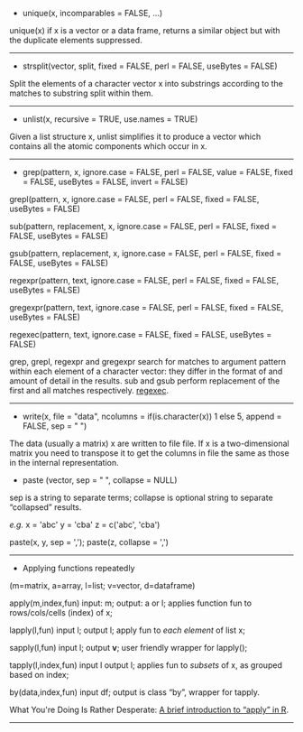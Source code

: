 - unique(x, incomparables = FALSE, ...)

unique(x) if x is a vector or a data frame, returns a similar object but with the duplicate elements suppressed.

---

- strsplit(vector, split, fixed = FALSE, perl = FALSE, useBytes = FALSE)

Split the elements of a character vector x into substrings according to the matches to substring split within them. 

---

- unlist(x, recursive = TRUE, use.names = TRUE)

Given a list structure x, unlist simplifies it to produce a vector which contains all the atomic components which occur in x. 

---

- grep(pattern, x, ignore.case = FALSE, perl = FALSE, value = FALSE, fixed = FALSE, useBytes = FALSE, invert = FALSE)

grepl(pattern, x, ignore.case = FALSE, perl = FALSE, fixed = FALSE, useBytes = FALSE)

sub(pattern, replacement, x, ignore.case = FALSE, perl = FALSE, fixed = FALSE, useBytes = FALSE)

gsub(pattern, replacement, x, ignore.case = FALSE, perl = FALSE, fixed = FALSE, useBytes = FALSE)

regexpr(pattern, text, ignore.case = FALSE, perl = FALSE, fixed = FALSE, useBytes = FALSE)

gregexpr(pattern, text, ignore.case = FALSE, perl = FALSE, fixed = FALSE, useBytes = FALSE)

regexec(pattern, text, ignore.case = FALSE, fixed = FALSE, useBytes = FALSE)

grep, grepl, regexpr and gregexpr search for matches to argument pattern within each element of a character vector: they differ in the format of and amount of detail in the results. sub and gsub perform replacement of the first and all matches respectively. [regexec](http://127.0.0.1:16406/library/base/html/grep.html).

---

- write(x, file = "data", ncolumns = if(is.character(x)) 1 else 5, append = FALSE, sep = " ")

The data (usually a matrix) x are written to file file. If x is a two-dimensional matrix you need to transpose it to get the columns in file the same as those in the internal representation. 

- paste (vector, sep = " ", collapse = NULL)

sep is a string to separate terms; collapse is optional string to separate “collapsed” results.

*e.g.*
x = 'abc'
y = 'cba'
z = c('abc', 'cba')

paste(x, y, sep = ','); paste(z, collapse = ',')

---

- Applying functions repeatedly
 
(m=matrix, a=array, l=list; v=vector, d=dataframe)

apply(m,index,fun) input: m; output: a or l; applies function fun to rows/cols/cells (index) of x;

lapply(l,fun) input l; output l; apply fun to *each element* of list x;

sapply(l,fun) input l; output **v**; user friendly wrapper for lapply(); 

tapply(l,index,fun) input l output l; applies fun to *subsets* of x, as grouped based on index;

by(data,index,fun) input df; output is class “by”, wrapper for tapply.

What You're Doing Is Rather Desperate: [A brief introduction to “apply” in R](https://nsaunders.wordpress.com/2010/08/20/a-brief-introduction-to-apply-in-r/).

---
